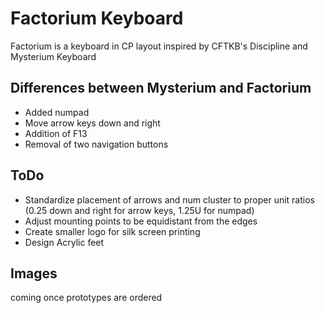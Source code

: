 # Factorium Keyboard

Factorium is a keyboard in CP layout inspired by CFTKB's Discipline and Mysterium Keyboard

## Differences between Mysterium and Factorium
- Added numpad 
- Move arrow keys down and right
- Addition of F13
- Removal of two navigation buttons 

## ToDo
- Standardize placement of arrows and num cluster to proper unit ratios (0.25 down and right for arrow keys, 1.25U for numpad)
- Adjust mounting points to be equidistant from the edges 
- Create smaller logo for silk screen printing 
- Design Acrylic feet 

## Images
coming once prototypes are ordered
